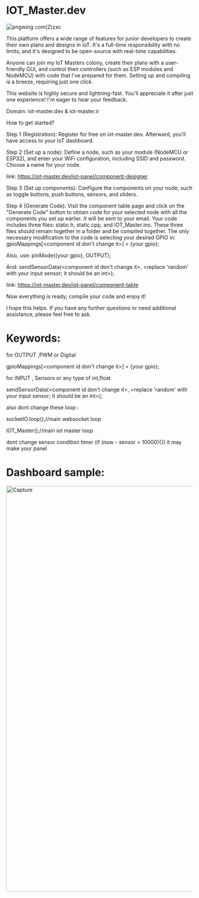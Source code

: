 # IOT_Master.dev

![pngwing com(2)zxc](https://github.com/amirsayyad7686/IOT_Master.dev/assets/78236642/1d2806a5-7e5e-4d71-9972-32f0bdffa96e)

This platform offers a wide range of features for junior developers to create their own plans and designs in IoT. It's a full-time responsibility with no limits, and it's designed to be open-source with real-time capabilities.

Anyone can join my IoT Masters colony, create their plans with a user-friendly GUI, and control their controllers (such as ESP modules and NodeMCU) with code that I've prepared for them. Setting up and compiling is a breeze, requiring just one click.

This website is highly secure and lightning-fast. You'll appreciate it after just one experience! I'm eager to hear your feedback.

Domain: iot-master.dev & iot-master.ir

How to get started?

Step 1 (Registration): Register for free on iot-master.dev. Afterward, you'll have access to your IoT dashboard.

Step 2 (Set up a node): Define a node, such as your module (NodeMCU or ESP32), and enter your WiFi configuration, including SSID and password. Choose a name for your node.

link:
https://iot-master.dev/iot-panel/component-designer

Step 3 (Set up components): Configure the components on your node, such as toggle buttons, push buttons, sensors, and sliders.

Step 4 (Generate Code): Visit the component table page and click on the "Generate Code" button to obtain code for your selected node with all the components you set up earlier. It will be sent to your email. Your code includes three files: static.h, static.cpp, and IOT_Master.ino. These three files should remain together in a folder and be compiled together. The only necessary modification to the code is selecting your desired GPIO in:
gpioMappings[<component id don't change it>] = {your gpio};

Also, use:
pinMode({your gpio}, OUTPUT);

And:
sendSensorData(<component id don't change it>, <replace 'random' with your input sensor; it should be an int>);

link:
https://iot-master.dev/iot-panel/component-table

Now everything is ready; compile your code and enjoy it!

I hope this helps. If you have any further questions or need additional assistance, please feel free to ask.


# Keywords:

for OUTPUT ,PWM or Digital

gpioMappings[<component id don't change it>] = {your gpio};

for INPUT , Sensors or any type of int,float

sendSensorData(<component id don't change it>, <replace 'random' with your input sensor; it should be an int>);

also dont change these loop :

socketIO.loop();//main websocket loop

IOT_Master();//main iot master loop

dont change sensor condition timer (if (now - sensor > 10000){}) it may make your panel  

# Dashboard sample:

<img width="1089" alt="Capture" src="https://github.com/amirsayyad7686/IOT_Master.dev/assets/78236642/81011223-94d9-4387-ae72-c266af5d42c2">





